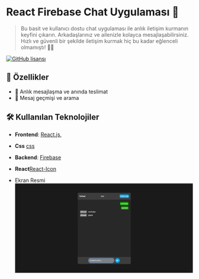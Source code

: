 # React Firebase Chat Uygulaması 🚀

> Bu basit ve kullanıcı dostu chat uygulaması ile anlık iletişim kurmanın keyfini çıkarın. Arkadaşlarınız ve ailenizle kolayca mesajlaşabilirsiniz. Hızlı ve güvenli bir şekilde iletişim kurmak hiç bu kadar eğlenceli olmamıştı! 💬✨

[![GitHub lisansı](https://img.shields.io/badge/License-MIT-brightgreen.svg)](LICENSE)

## 🌟 Özellikler

- 🚀 Anlık mesajlaşma ve anında teslimat
- 📅 Mesaj geçmişi ve arama

## 🛠️ Kullanılan Teknolojiler

- **Frontend**: [React.js](https://reactjs.org/),
- **Css** [css](https://css.com/)
- **Backend**: [Firebase](https://firebase.google.com/)
- **React**[React-Icon](https://react-icon.com)

- Ekran Resmi
  <img src="/public/screenShot.jpg">
